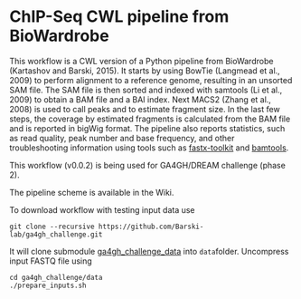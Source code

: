# ChIP-Seq CWL pipeline from BioWardrobe 

This workflow is a CWL version of a Python pipeline from BioWardrobe (Kartashov and Barski, 2015). It starts by using BowTie (Langmead et al., 2009) to perform alignment to a reference genome, resulting in an unsorted SAM file. The SAM file is then sorted and indexed with samtools (Li et al., 2009) to obtain a BAM file and a BAI index. Next MACS2 (Zhang et al., 2008) is used to call peaks and to estimate fragment size. In the last few steps, the coverage by estimated fragments is calculated from the BAM file and is reported in bigWig format. The pipeline also reports statistics, such as read quality, peak number and base frequency, and other troubleshooting information using tools such as [fastx-toolkit](http://hannonlab.cshl.edu/fastx_toolkit/) and [bamtools](https://github.com/pezmaster31/bamtools).

This workflow (v0.0.2) is being used for GA4GH/DREAM challenge (phase 2).

The pipeline scheme is available in the Wiki.

To download workflow with testing input data use
```
git clone --recursive https://github.com/Barski-lab/ga4gh_challenge.git
```
It will clone submodule [ga4gh_challenge_data](https://github.com/michael-kotliar/ga4gh_challenge_data)
into `data`folder.
Uncompress input FASTQ file using
```
cd ga4gh_challenge/data
./prepare_inputs.sh
```
